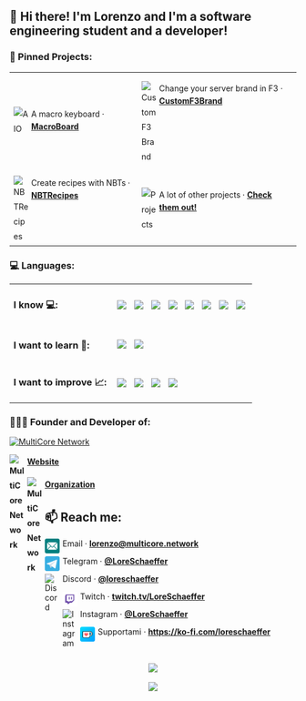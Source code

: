 ## 👋 Hi there! I'm Lorenzo and I'm a software engineering student and a developer!

### 🔭 Pinned Projects:

<table align="center">
  <tr>
    <td>
      <p>
        <a style="line-height: 26px" href="https://github.com/MultiCoreNetwork/AIO">
        <img align="left" style="margin-right: 5px;" alt="AIO" width="26px" src="https://skillicons.dev/icons?i=github&theme=light"/>
        </a>A macro keyboard &middot; <a style="font-weight: bold;" href="https://github.com/LoreSchaeffer/MacroBoard">MacroBoard</a>
      </p>
    </td>
    <td>  
      <p>
        <a style="line-height: 26px" href="https://github.com/LoreSchaeffer/CustomF3Brand">
        <img align="left" style="margin-right: 5px;" alt="CustomF3Brand" width="26px" src="https://skillicons.dev/icons?i=github&theme=light"/>
        </a>Change your server brand in F3 &middot; <a style="font-weight: bold;" href="https://github.com/LoreSchaeffer/CustomF3Brand">CustomF3Brand</a>
      </p>
    </td>
  </tr>
  <tr>
    <td>
      <p>
        <a style="line-height: 26px" href="https://github.com/LoreSchaeffer/NBTRecipes">
        <img align="left" style="margin-right: 5px;" alt="NBTRecipes" width="26px" src="https://skillicons.dev/icons?i=github&theme=light"/>
        </a>Create recipes with NBTs &middot; <a style="font-weight: bold;" href="https://github.com/LoreSchaeffer/NBTRecipes">NBTRecipes</a>
      </p>
    </td>
    <td>
      <p>
        <a style="line-height: 26px" href="https://github.com/LoreSchaeffer?tab=repositories">
        <img align="left" style="margin-right: 5px;" alt="Projects" width="26px" src="https://skillicons.dev/icons?i=github&theme=light"/>
        </a>A lot of other projects &middot; <a style="font-weight: bold;" href="https://github.com/LoreSchaeffer?tab=repositories">Check them out!</a>
      </p>
    </td>
  </tr>
</table>

### 💻 Languages:

<table align="center">
  <tr>
    <td>
      <h3>I know 💻:</h3>
    </td>
    <td>
      <p>
        <img align="center" style="margin: 0 5px;" width="26px" src="https://skillicons.dev/icons?i=java&theme=light"/>
        <img align="center" style="margin: 0 5px;" width="26px" src="https://skillicons.dev/icons?i=python&theme=light"/>
        <img align="center" style="margin: 0 5px;" width="26px" src="https://skillicons.dev/icons?i=c&theme=light"/>
        <img align="center" style="margin: 0 5px;" width="26px" src="https://skillicons.dev/icons?i=javascript&theme=light"/>
        <img align="center" style="margin: 0 5px;" width="26px" src="https://skillicons.dev/icons?i=php&theme=light"/>
        <img align="center" style="margin: 0 5px;" width="26px" src="https://skillicons.dev/icons?i=html&theme=light"/>
        <img align="center" style="margin: 0 5px;" width="26px" src="https://skillicons.dev/icons?i=css&theme=light"/>
        <img align="center" style="margin: 0 5px;" width="26px" src="https://skillicons.dev/icons?i=typescript&theme=light"/>
      </p>    
    </td>
  </tr>
  <tr>
    <td>
      <h3>I want to learn 🌱:</h3>
    </td>
    <td>
      <p>
        <img align="center" style="margin: 0 5px;" width="26px" src="https://skillicons.dev/icons?i=cs&theme=light"/>
        <img align="center" style="margin: 0 5px;" width="26px" src="https://skillicons.dev/icons?i=vue&theme=light"/>
      </p>    
    </td>
  </tr>
  <tr>
    <td>
      <h3>I want to improve 📈:</h3>
    </td>
    <td>
      <p>
        <img align="center" style="margin: 0 5px;" width="26px" src="https://skillicons.dev/icons?i=spring&theme=light"/>
        <img align="center" style="margin: 0 5px;" width="26px" src="https://skillicons.dev/icons?i=cpp&theme=light"/>
        <img align="center" style="margin: 0 5px;" width="26px" src="https://skillicons.dev/icons?i=electron&theme=light"/>
        <img align="center" style="margin: 0 5px;" width="26px" src="https://skillicons.dev/icons?i=react"/>
      </p>    
    </td>
  </tr>
</table>

### 🙋🏻‍♂️ Founder and Developer of:

<a href="https://github.com/MultiCoreNetwork"><img height="40" alt="MultiCore Network" src="https://multicore.network/images/navbar-brand.png"/></a>
<p>
  <a style="font-weight: bold; line-height: 26px;" href="https://multicore.network"><img align="left" style="margin-right: 5px;" alt="MultiCore Network" width="26px" src="https://multicore.network/images/favicon.ico"/> Website</a>
</p>
<p>
  <a style="font-weight: bold; line-height: 26px;" href="https://github.com/MultiCoreNetwork"><img align="left" style="margin-right: 5px;" alt="MultiCore Network" width="26px" src="https://multicore.network/images/favicon.ico"/>Organization</a>
</p>

## 📫 Reach me:

<p>
  <a href="mailto:lorenzo@multicore.network"><img align="left" style="margin-right: 5px; border-radius: 1%;" alt="Email" width="26px" src="https://github.com/LoreSchaeffer/LoreSchaeffer/blob/69785c1ed6a5774b298181e3d81cdc92dbf25280/resources/mail.png"/></a>Email &middot; <a style="font-weight: bold;" href="mailto:lorenzo@multicore.network">lorenzo@multicore.network</a>
</p>
<p>
  <a href="https://t.me/LoreSchaeffer"><img align="left" style="margin-right: 5px;" alt="Telegram" width="26px" src="https://github.com/LoreSchaeffer/LoreSchaeffer/blob/506b04d5b160c9d2d3e0a705854ad37bf58ef3bd/resources/telegram.png"/></a>Telegram &middot; <a style="font-weight: bold;" href="https://t.me/LoreSchaeffer">@LoreSchaeffer</a>
</p>
<p>
  <a href="https://multicore.network/discord"><img align="left" style="margin-right: 5px;" alt="Discord" width="26px" src="https://skillicons.dev/icons?i=discord&theme=light"/></a>Discord &middot; <a style="font-weight: bold;" href="https://multicore.network/discord">@loreschaeffer</a>
</p>
<p>
  <a href="https://twitch.tv/LoreSchaeffer"><img align="left" style="margin-right: 5px;" alt="Twitch" width="26px" src="https://github.com/LoreSchaeffer/LoreSchaeffer/blob/69785c1ed6a5774b298181e3d81cdc92dbf25280/resources/twitch.png"/></a>Twitch &middot; <a style="font-weight: bold;" href="https://twitch.tv/LoreSchaeffer">twitch.tv/LoreSchaeffer</a>
</p>
<p>
  <a href="https://instagram.com/LoreSchaeffer"><img align="left" style="margin-right: 5px;" alt="Instagram" width="26px" src="https://skillicons.dev/icons?i=instagram&theme=light"/></a>Instagram &middot; <a style="font-weight: bold;" href="https://instagram.com/LoreSchaeffer">@LoreSchaeffer</a>
</p>
<p>
  <a href="https://ko-fi.com/loreschaeffer"><img align="left" style="margin-right: 5px;" alt="Paypal" width="26px" src="https://github.com/LoreSchaeffer/LoreSchaeffer/blob/69785c1ed6a5774b298181e3d81cdc92dbf25280/resources/ko-fi.png"/></a>Supportami &middot; <a style="font-weight: bold;" href="https://ko-fi.com/loreschaeffer">https://ko-fi.com/loreschaeffer</a>
</p>

<br>

<p align="center">
  <img align="center" src="https://github-readme-stats.vercel.app/api?username=LoreSchaeffer&count_private=true&theme=dracula" />
</p>
<p align="center">
  <img align="center" src="https://github-readme-stats.vercel.app/api/top-langs/?username=LoreSchaeffer&count_private=true&theme=dracula" />
</p>
